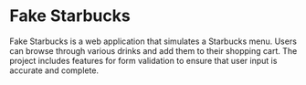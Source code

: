 # Fake Starbucks

Fake Starbucks is a web application that simulates a Starbucks menu. Users can browse through various drinks and add them to their shopping cart. The project includes features for form validation to ensure that user input is accurate and complete.
